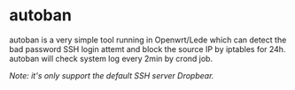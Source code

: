 # autoban

autoban is a very simple tool running in Openwrt/Lede which can detect the bad password SSH login attemt and block the source IP by iptables for 24h.
autoban will check system log every 2min by crond job.

*Note: it's only support the default SSH server Dropbear.*
